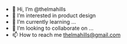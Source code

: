 - 👋 Hi, I’m @thelmahills
- 👀 I’m interested in product design
- 🌱 I’m currently learning ...
- 💞️ I’m looking to collaborate on ...
- 📫 How to reach me thelmahills@gmail.com  

<!---
thelmahills/thelmahills is a ✨ special ✨ repository because its `README.md` (this file) appears on your GitHub profile.
You can click the Preview link to take a look at your changes.
--->
